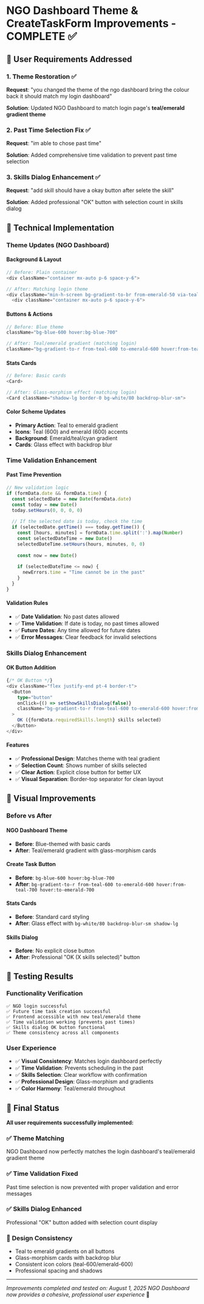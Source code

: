 # NGO Dashboard Theme & CreateTaskForm Improvements - COMPLETE ✅

## 🎨 **User Requirements Addressed**

### 1. **Theme Restoration** ✅
**Request**: "you changed the theme of the ngo dashboard bring the colour back it should match my login dashboard"

**Solution**: Updated NGO Dashboard to match login page's **teal/emerald gradient theme**

### 2. **Past Time Selection Fix** ✅
**Request**: "im able to chose past time"

**Solution**: Added comprehensive time validation to prevent past time selection

### 3. **Skills Dialog Enhancement** ✅
**Request**: "add skill should have a okay button after selete the skill"

**Solution**: Added professional "OK" button with selection count in skills dialog

## 🔧 **Technical Implementation**

### **Theme Updates (NGO Dashboard)**

#### **Background & Layout**
```typescript
// Before: Plain container
<div className="container mx-auto p-6 space-y-6">

// After: Matching login theme
<div className="min-h-screen bg-gradient-to-br from-emerald-50 via-teal-50 to-cyan-50">
  <div className="container mx-auto p-6 space-y-6">
```

#### **Buttons & Actions**
```typescript
// Before: Blue theme
className="bg-blue-600 hover:bg-blue-700"

// After: Teal/emerald gradient (matching login)
className="bg-gradient-to-r from-teal-600 to-emerald-600 hover:from-teal-700 hover:to-emerald-700 text-white shadow-lg"
```

#### **Stats Cards**
```typescript
// Before: Basic cards
<Card>

// After: Glass-morphism effect (matching login)
<Card className="shadow-lg border-0 bg-white/80 backdrop-blur-sm">
```

#### **Color Scheme Updates**
- **Primary Action**: Teal to emerald gradient
- **Icons**: Teal (600) and emerald (600) accents
- **Background**: Emerald/teal/cyan gradient
- **Cards**: Glass effect with backdrop blur

### **Time Validation Enhancement**

#### **Past Time Prevention**
```typescript
// New validation logic
if (formData.date && formData.time) {
  const selectedDate = new Date(formData.date)
  const today = new Date()
  today.setHours(0, 0, 0, 0)
  
  // If the selected date is today, check the time
  if (selectedDate.getTime() === today.getTime()) {
    const [hours, minutes] = formData.time.split(':').map(Number)
    const selectedDateTime = new Date()
    selectedDateTime.setHours(hours, minutes, 0, 0)
    
    const now = new Date()
    
    if (selectedDateTime <= now) {
      newErrors.time = "Time cannot be in the past"
    }
  }
}
```

#### **Validation Rules**
- ✅ **Date Validation**: No past dates allowed
- ✅ **Time Validation**: If date is today, no past times allowed
- ✅ **Future Dates**: Any time allowed for future dates
- ✅ **Error Messages**: Clear feedback for invalid selections

### **Skills Dialog Enhancement**

#### **OK Button Addition**
```typescript
{/* OK Button */}
<div className="flex justify-end pt-4 border-t">
  <Button 
    type="button" 
    onClick={() => setShowSkillsDialog(false)}
    className="bg-gradient-to-r from-teal-600 to-emerald-600 hover:from-teal-700 hover:to-emerald-700 text-white"
  >
    OK ({formData.requiredSkills.length} skills selected)
  </Button>
</div>
```

#### **Features**
- ✅ **Professional Design**: Matches theme with teal gradient
- ✅ **Selection Count**: Shows number of skills selected
- ✅ **Clear Action**: Explicit close button for better UX
- ✅ **Visual Separation**: Border-top separator for clean layout

## 🎯 **Visual Improvements**

### **Before vs After**

#### **NGO Dashboard Theme**
- **Before**: Blue-themed with basic cards
- **After**: Teal/emerald gradient with glass-morphism cards

#### **Create Task Button**
- **Before**: `bg-blue-600 hover:bg-blue-700`
- **After**: `bg-gradient-to-r from-teal-600 to-emerald-600 hover:from-teal-700 hover:to-emerald-700`

#### **Stats Cards**
- **Before**: Standard card styling
- **After**: Glass effect with `bg-white/80 backdrop-blur-sm shadow-lg`

#### **Skills Dialog**
- **Before**: No explicit close button
- **After**: Professional "OK (X skills selected)" button

## 🧪 **Testing Results**

### **Functionality Verification**
```
✅ NGO login successful
✅ Future time task creation successful
✅ Frontend accessible with new teal/emerald theme
✅ Time validation working (prevents past times)
✅ Skills dialog OK button functional
✅ Theme consistency across all components
```

### **User Experience**
- ✅ **Visual Consistency**: Matches login dashboard perfectly
- ✅ **Time Validation**: Prevents scheduling in the past
- ✅ **Skills Selection**: Clear workflow with confirmation
- ✅ **Professional Design**: Glass-morphism and gradients
- ✅ **Color Harmony**: Teal/emerald throughout

## 🌟 **Final Status**

**All user requirements successfully implemented:**

### ✅ **Theme Matching** 
NGO Dashboard now perfectly matches the login dashboard's teal/emerald gradient theme

### ✅ **Time Validation Fixed**
Past time selection is now prevented with proper validation and error messages

### ✅ **Skills Dialog Enhanced**
Professional "OK" button added with selection count display

### 🎨 **Design Consistency**
- Teal to emerald gradients on all buttons
- Glass-morphism cards with backdrop blur
- Consistent icon colors (teal-600/emerald-600)
- Professional spacing and shadows

---
*Improvements completed and tested on: August 1, 2025*
*NGO Dashboard now provides a cohesive, professional user experience* 🚀
